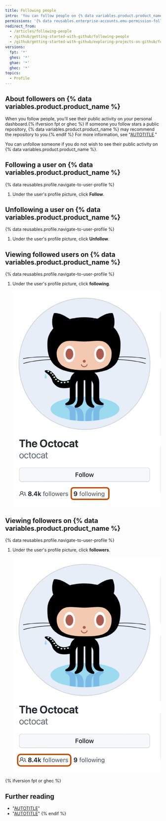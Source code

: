 ```yaml
---
title: Following people
intro: 'You can follow people on {% data variables.product.product_name %} to receive notifications about their activity{% ifversion fpt or ghec %} and discover projects in their communities{% endif %}.'
permissions: '{% data reusables.enterprise-accounts.emu-permission-follow %}'
redirect_from:
  - /articles/following-people
  - /github/getting-started-with-github/following-people
  - /github/getting-started-with-github/exploring-projects-on-github/following-people
versions:
  fpt: '*'
  ghes: '*'
  ghae: '*'
  ghec: '*'
topics:
  - Profile
---
```


## About followers on {% data variables.product.product_name %}

When you follow people, you'll see their public activity on your personal dashboard.{% ifversion fpt or ghec %} If someone you follow stars a public repository, {% data variables.product.product_name %} may recommend the repository to you.{% endif %} For more information, see "[AUTOTITLE](/account-and-profile/setting-up-and-managing-your-personal-account-on-github/managing-personal-account-settings/about-your-personal-dashboard#staying-updated-with-activity-from-the-community)."

You can unfollow someone if you do not wish to see their public activity on {% data variables.product.product_name %}.

## Following a user on {% data variables.product.product_name %}

{% data reusables.profile.navigate-to-user-profile %}
1. Under the user's profile picture, click **Follow**.

## Unfollowing a user on {% data variables.product.product_name %}

{% data reusables.profile.navigate-to-user-profile %}
1. Under the user's profile picture, click **Unfollow**.

## Viewing followed users on {% data variables.product.product_name %}

{% data reusables.profile.navigate-to-user-profile %}
1. Under the user's profile picture, click **following**.

   ![Screenshot of the sidebar of @octocat's profile page. A link, labeled "9 following", is outlined in dark orange.](/assets/images/help/profile/user-profile-following.png)

## Viewing followers on {% data variables.product.product_name %}

{% data reusables.profile.navigate-to-user-profile %}
1. Under the user's profile picture, click **followers**.

   ![Screenshot of the sidebar of @octocat's profile page. A people icon and a link, labeled "8.4k followers", are outlined in dark orange.](/assets/images/help/profile/user-profile-followers.png)

{% ifversion fpt or ghec %}
## Further reading

- "[AUTOTITLE](/get-started/exploring-projects-on-github/saving-repositories-with-stars)"
- "[AUTOTITLE](/get-started/exploring-projects-on-github/finding-ways-to-contribute-to-open-source-on-github)"
{% endif %}
